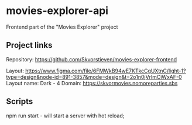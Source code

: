 # movies-explorer-api
Frontend part of the "Movies Explorer" project

## Project links

Repository: https://github.com/Skvorstieven/movies-explorer-frontend

Layout: https://www.figma.com/file/6FMWkB94wE7KTkcCgUXtnC/light-1?type=design&node-id=891-3857&mode=design&t=2o1n0jVrlmCiWxAF-0
Layout name: Dark - 4
Domain: https://skvormovies.nomoreparties.sbs

## Scripts

npm run start - will start a server with hot reload;



